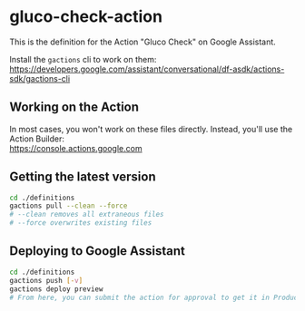 # gluco-check-action
This is the definition for the Action "Gluco Check" on Google Assistant. 

Install the `gactions` cli to work on them:  
https://developers.google.com/assistant/conversational/df-asdk/actions-sdk/gactions-cli

## Working on the Action
In most cases, you won't work on these files directly. Instead, you'll use the Action Builder:  
https://console.actions.google.com  

## Getting the latest version
```sh
cd ./definitions
gactions pull --clean --force
# --clean removes all extraneous files
# --force overwrites existing files
```

## Deploying to Google Assistant
```sh
cd ./definitions
gactions push [-v]
gactions deploy preview
# From here, you can submit the action for approval to get it in Production
```